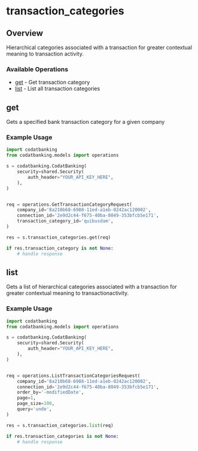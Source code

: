 # transaction_categories

## Overview

Hierarchical categories associated with a transaction for greater contextual meaning to transaction activity.

### Available Operations

* [get](#get) - Get transaction category
* [list](#list) - List all transaction categories

## get

Gets a specified bank transaction category for a given company

### Example Usage

```python
import codatbanking
from codatbanking.models import operations

s = codatbanking.CodatBanking(
    security=shared.Security(
        auth_header="YOUR_API_KEY_HERE",
    ),
)


req = operations.GetTransactionCategoryRequest(
    company_id='8a210b68-6988-11ed-a1eb-0242ac120002',
    connection_id='2e9d2c44-f675-40ba-8049-353bfcb5e171',
    transaction_category_id='quibusdam',
)

res = s.transaction_categories.get(req)

if res.transaction_category is not None:
    # handle response
```

## list

Gets a list of hierarchical categories associated with a transaction for greater contextual meaning to transactionactivity.

### Example Usage

```python
import codatbanking
from codatbanking.models import operations

s = codatbanking.CodatBanking(
    security=shared.Security(
        auth_header="YOUR_API_KEY_HERE",
    ),
)


req = operations.ListTransactionCategoriesRequest(
    company_id='8a210b68-6988-11ed-a1eb-0242ac120002',
    connection_id='2e9d2c44-f675-40ba-8049-353bfcb5e171',
    order_by='-modifiedDate',
    page=1,
    page_size=100,
    query='unde',
)

res = s.transaction_categories.list(req)

if res.transaction_categories is not None:
    # handle response
```
